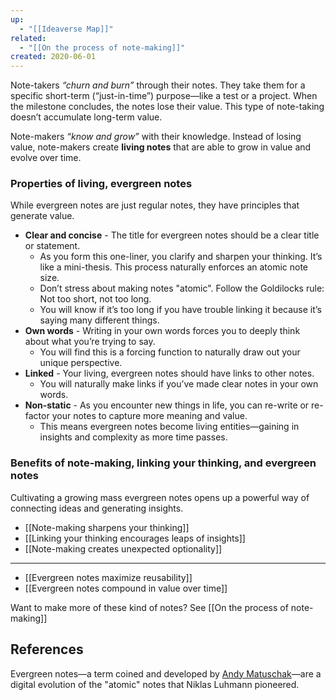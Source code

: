 ```yaml
---
up:
  - "[[Ideaverse Map]]"
related:
  - "[[On the process of note-making]]"
created: 2020-06-01
---
```

Note-takers _“churn and burn”_ through their notes. They take them for a specific short-term (“just-in-time”) purpose—like a test or a project. When the milestone concludes, the notes lose their value. This type of note-taking doesn’t accumulate long-term value.

Note-makers _“know and grow”_ with their knowledge. Instead of losing value, note-makers create **living notes** that are able to grow in value and evolve over time.

### Properties of living, evergreen notes
While evergreen notes are just regular notes, they have principles that generate value.

- **Clear and concise** - The title for evergreen notes should be a clear title or statement.
    - As you form this one-liner, you clarify and sharpen your thinking. It’s like a mini-thesis. This process naturally enforces an atomic note size.
    - Don’t stress about making notes "atomic". Follow the Goldilocks rule: Not too short, not too long.
    - You will know if it’s too long if you have trouble linking it because it’s saying many different things.
- **Own words** - Writing in your own words forces you to deeply think about what you’re trying to say.
    - You will find this is a forcing function to naturally draw out your unique perspective.
- **Linked** - Your living, evergreen notes should have links to other notes.
    - You will naturally make links if you’ve made clear notes in your own words.
- **Non-static** - As you encounter new things in life, you can re-write or re-factor your notes to capture more meaning and value.
    - This means evergreen notes become living entities—gaining in insights and complexity as more time passes.

### Benefits of note-making, linking your thinking, and evergreen notes
Cultivating a growing mass evergreen notes opens up a powerful way of connecting ideas and generating insights.

- [[Note-making sharpens your thinking]]
- [[Linking your thinking encourages leaps of insights]]
- [[Note-making creates unexpected optionality]]

---
- [[Evergreen notes maximize reusability]]
- [[Evergreen notes compound in value over time]]

Want to make more of these kind of notes? See [[On the process of note-making]]

## References
Evergreen notes—a term coined and developed by [Andy Matuschak](https://notes.andymatuschak.org/About_these_notes)—are a digital evolution of the "atomic" notes that Niklas Luhmann pioneered. 

